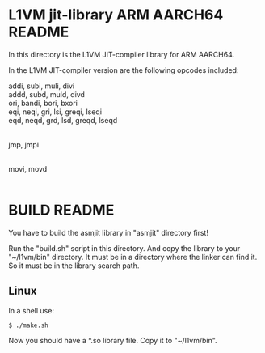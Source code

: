 L1VM jit-library ARM AARCH64 README
===================================
In this directory is the L1VM JIT-compiler library for ARM AARCH64.

In the L1VM JIT-compiler version are the following opcodes included:

addi, subi, muli, divi <br>
addd, subd, muld, divd <br>
ori, bandi, bori, bxori <br>
eqi, neqi, gri, lsi, greqi, lseqi <br>
eqd, neqd, grd, lsd, greqd, lseqd <br><br>

jmp, jmpi <br><br>

movi, movd <br><br>


BUILD README
============
You have to build the asmjit library in "asmjit" directory first!

Run the "build.sh" script in this directory. And copy the library to your "~/l1vm/bin" directory.
It must be in a directory where the linker can find it. So it must be in the library search path.


Linux
-----
In a shell use:

```
$ ./make.sh
```

Now you should have a *.so library file. Copy it to "~/l1vm/bin".

